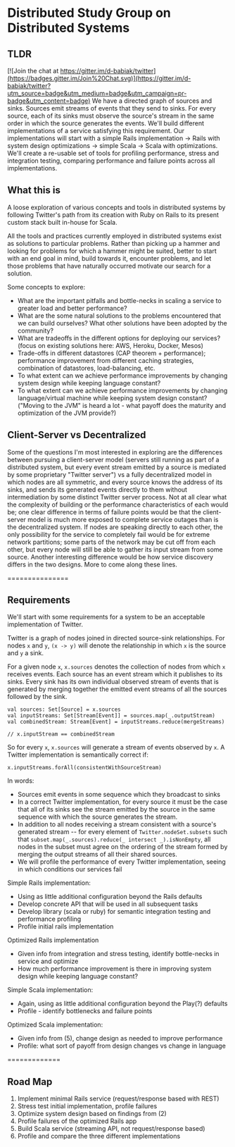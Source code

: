 # Distributed Study Group on Distributed Systems
## TLDR

[![Join the chat at https://gitter.im/d-babiak/twitter](https://badges.gitter.im/Join%20Chat.svg)](https://gitter.im/d-babiak/twitter?utm_source=badge&utm_medium=badge&utm_campaign=pr-badge&utm_content=badge)
We have a directed graph of sources and sinks. Sources emit streams of events that they send to sinks. For every source, each of its sinks must observe the source's stream in the same order in which the source generates the events. We'll build different implementations of a service satisfying this requirement. Our implementations will start with a simple Rails implementation -> Rails with system design optimizations -> simple Scala -> Scala with optimizations. We'll create a re-usable set of tools for profiling performance, stress and integration testing, comparing performance and failure points across all implementations.

## What this is
A loose exploration of various concepts and tools in distributed systems by following Twitter's path from its creation with Ruby on Rails to its present custom stack built in-house for Scala. 

All the tools and practices currently employed in distributed systems exist as solutions to particular problems. Rather than picking up a hammer and looking for problems for which a hammer might be suited, better to start with an end goal in mind, build towards it, encounter problems, and let those problems that have naturally occurred motivate our search for a solution. 

Some concepts to explore:
  + What are the important pitfalls and bottle-necks in scaling a service to greater load and better performance?
  + What are the some natural solutions to the problems encountered that we can build ourselves? What other solutions have been adopted by the community?
  + What are tradeoffs in the different options for deploying our services? (focus on existing solutions here: AWS, Heroku, Docker, Mesos)
  + Trade-offs in different datastores (CAP theorem + performance); performance improvement from different caching strategies, combination of datastores, load-balancing, etc. 
  + To what extent can we achieve performance improvements by changing system design while keeping language constant? 
  + To what extent can we achieve performance improvements by changing language/virtual machine while keeping system design constant? ("Moving to the JVM" is heard a lot - what payoff does the maturity and optimization of the JVM provide?)

## Client-Server vs Decentralized
Some of the questions I'm most interested in exploring are the differences between pursuing a client-server model (servers still running as part of a distributed system, but every event stream emitted by a source is mediated by some proprietary "Twitter server") vs a fully decentralized model in which nodes are all symmetric, and every source knows the address of its sinks, and sends its generated events directly to them without intermediation by some distinct Twitter server process. Not at all clear what the complexity of building or the performance characteristics of each would be; one clear difference in terms of failure points would be that the client-server model is much more exposed to complete service outages than is the decentralized system. If nodes are speaking directly to each other, the only possibility for the service to completely fail would be for extreme network partitions; some parts of the network may be cut off from each other, but every node will still be able to gather its input stream from some source. Another interesting difference would be how service discovery differs in the two designs. More to come along these lines.

===============
## Requirements

We'll start with some requirements for a system to be an acceptable implementation of Twitter.

Twitter is a graph of nodes joined in directed source-sink relationships. For nodes `x` and `y`, `(x -> y)` will denote the relationship in which `x` is the source and `y` a sink. 

For a given node `x`, `x.sources` denotes the collection of nodes from which `x` receives events. Each source has an event stream which it publishes to its sinks. Every sink has its own individual observed stream of events that is generated by merging together the emitted event streams of all the sources followed by the sink.

```
val sources: Set[Source] = x.sources
val inputStreams: Set[Stream[Event]] = sources.map(_.outputStream)
val combinedStream: Stream[Event] = inputStreams.reduce(mergeStreams)

// x.inputStream == combinedStream
```
So for every `x`, `x.sources` will generate a stream of events observed by `x`. A Twitter implementation is semantically correct if:
```
x.inputStreams.forAll(consistentWithSourceStream)
```
In words: 
  + Sources emit events in some sequence which they broadcast to sinks
  + In a correct Twitter implementation, for every source it must be the case that all of its sinks see the stream emitted by the source in the same sequence with which the source generates the stream.
  + In addition to all nodes receiving a stream consistent with a source's generated stream -- for every element of `Twitter.nodeSet.subsets` such that `subset.map(_.sources).reduce(_ intersect _).isNonEmpty`, all nodes in the subset must agree on the ordering of the stream formed by merging the output streams of all their shared sources. 
  + We will profile the performance of every Twitter implementation, seeing in which conditions our services fail


Simple Rails implementation:
  + Using as little additional configuration beyond the Rails defaults
  + Develop concrete API that will be used in all subsequent tasks
  + Develop library (scala or ruby) for semantic integration testing and performance profiling
  + Profile initial rails implementation

Optimized Rails implementation
  + Given info from integration and stress testing, identify bottle-necks in service and optimize
  + How much performance improvement is there in improving system design while keeping language constant?

Simple Scala implementation: 
  + Again, using as little additional configuration beyond the Play(?) defaults
  + Profile - identify bottlenecks and failure points

Optimized Scala implementation:
  + Given info from (5), change design as needed to improve performance
  + Profile: what sort of payoff from design changes vs change in language

=============

## Road Map
1. Implement minimal Rails service (request/response based with REST)
2. Stress test initial implementation, profile failures
3. Optimize system design based on findings from (2)
4. Profile failures of the optimized Rails app
6. Build Scala service (streaming API, not request/response based)
7. Profile and compare the three different implementations



